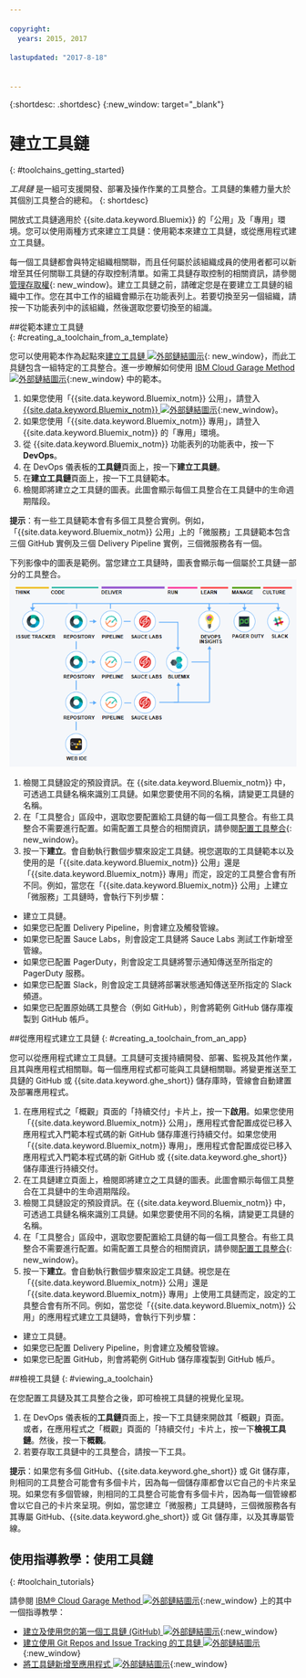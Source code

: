 ```yaml
---

copyright:
  years: 2015, 2017

lastupdated: "2017-8-18"


---
```


{:shortdesc: .shortdesc}
{:new_window: target="_blank"}

# 建立工具鏈
{: #toolchains_getting_started}

*工具鏈* 是一組可支援開發、部署及操作作業的工具整合。工具鏈的集體力量大於其個別工具整合的總和。
{: shortdesc}

開放式工具鏈適用於 {{site.data.keyword.Bluemix}} 的「公用」及「專用」環境。您可以使用兩種方式來建立工具鏈：使用範本來建立工具鏈，或從應用程式建立工具鏈。

每一個工具鏈都會與特定組織相關聯，而且任何屬於該組織成員的使用者都可以新增至其任何關聯工具鏈的存取控制清單。如需工具鏈存取控制的相關資訊，請參閱[管理存取權](/docs/services/ContinuousDelivery/toolchains_using.html#managing_access){: new_window}。建立工具鏈之前，請確定您是在要建立工具鏈的組織中工作。您在其中工作的組織會顯示在功能表列上。若要切換至另一個組織，請按一下功能表列中的該組織，然後選取您要切換至的組識。


##從範本建立工具鏈   
{: #creating_a_toolchain_from_a_template}

您可以使用範本作為起點來[建立工具鏈 ![外部鏈結圖示](../../icons/launch-glyph.svg "外部鏈結圖示")](https://console.bluemix.net/devops/create){: new_window}，而此工具鏈包含一組特定的工具整合。進一步瞭解如何使用 [IBM Cloud Garage Method ![外部鏈結圖示](../../icons/launch-glyph.svg "外部鏈結圖示")](https://www.ibm.com/devops/method/category/tools){:new_window} 中的範本。

1. 如果您使用「{{site.data.keyword.Bluemix_notm}} 公用」，請登入 [{{site.data.keyword.Bluemix_notm}} ![外部鏈結圖示](../../icons/launch-glyph.svg "外部鏈結圖示")](http://console.bluemix.net){:new_window}。
1. 如果您使用「{{site.data.keyword.Bluemix_notm}} 專用」，請登入 {{site.data.keyword.Bluemix_notm}} 的「專用」環境。
1. 從 {{site.data.keyword.Bluemix_notm}} 功能表列的功能表中，按一下 **DevOps**。
1. 在 DevOps 儀表板的**工具鏈**頁面上，按一下**建立工具鏈**。
1. 在**建立工具鏈**頁面上，按一下工具鏈範本。
1. 檢閱即將建立之工具鏈的圖表。此圖會顯示每個工具整合在工具鏈中的生命週期階段。

 **提示**：有一些工具鏈範本會有多個工具整合實例。例如，「{{site.data.keyword.Bluemix_notm}} 公用」上的「微服務」工具鏈範本包含三個 GitHub 實例及三個 Delivery Pipeline 實例，三個微服務各有一個。

 下列影像中的圖表是範例。當您建立工具鏈時，圖表會顯示每一個屬於工具鏈一部分的工具整合。![「工具鏈」圖表](images/toolchain_diagram.png)

1. 檢閱工具鏈設定的預設資訊。在 {{site.data.keyword.Bluemix_notm}} 中，可透過工具鏈名稱來識別工具鏈。如果您要使用不同的名稱，請變更工具鏈的名稱。  
1. 在「工具整合」區段中，選取您要配置給工具鏈的每一個工具整合。有些工具整合不需要進行配置。如需配置工具整合的相關資訊，請參閱[配置工具整合](/docs/services/ContinuousDelivery/toolchains_integrations.html){: new_window}。
1. 按一下**建立**。會自動執行數個步驟來設定工具鏈。視您選取的工具鏈範本以及使用的是「{{site.data.keyword.Bluemix_notm}} 公用」還是「{{site.data.keyword.Bluemix_notm}} 專用」而定，設定的工具整合會有所不同。例如，當您在「{{site.data.keyword.Bluemix_notm}} 公用」上建立「微服務」工具鏈時，會執行下列步驟：

 * 建立工具鏈。
 * 如果您已配置 Delivery Pipeline，則會建立及觸發管線。
 * 如果您已配置 Sauce Labs，則會設定工具鏈將 Sauce Labs 測試工作新增至管線。
 * 如果您已配置 PagerDuty，則會設定工具鏈將警示通知傳送至所指定的 PagerDuty 服務。
 * 如果您已配置 Slack，則會設定工具鏈將部署狀態通知傳送至所指定的 Slack 頻道。
 * 如果您已配置原始碼工具整合（例如 GitHub），則會將範例 GitHub 儲存庫複製到 GitHub 帳戶。


##從應用程式建立工具鏈
{: #creating_a_toolchain_from_an_app}

您可以從應用程式建立工具鏈。工具鏈可支援持續開發、部署、監視及其他作業，且其與應用程式相關聯。每一個應用程式都可能與工具鏈相關聯。將變更推送至工具鏈的 GitHub 或 {{site.data.keyword.ghe_short}} 儲存庫時，管線會自動建置及部署應用程式。  

1. 在應用程式之「概觀」頁面的「持續交付」卡片上，按一下**啟用**。如果您使用「{{site.data.keyword.Bluemix_notm}} 公用」，應用程式會配置成從已移入應用程式入門範本程式碼的新 GitHub 儲存庫進行持續交付。如果您使用「{{site.data.keyword.Bluemix_notm}} 專用」，應用程式會配置成從已移入應用程式入門範本程式碼的新 GitHub 或 {{site.data.keyword.ghe_short}} 儲存庫進行持續交付。
1. 在工具鏈建立頁面上，檢閱即將建立之工具鏈的圖表。此圖會顯示每個工具整合在工具鏈中的生命週期階段。
1. 檢閱工具鏈設定的預設資訊。在 {{site.data.keyword.Bluemix_notm}} 中，可透過工具鏈名稱來識別工具鏈。如果您要使用不同的名稱，請變更工具鏈的名稱。
1. 在「工具整合」區段中，選取您要配置給工具鏈的每一個工具整合。有些工具整合不需要進行配置。如需配置工具整合的相關資訊，請參閱[配置工具整合](/docs/services/ContinuousDelivery/toolchains_integrations.html){: new_window}。
1. 按一下**建立**。會自動執行數個步驟來設定工具鏈。視您是在「{{site.data.keyword.Bluemix_notm}} 公用」還是「{{site.data.keyword.Bluemix_notm}} 專用」上使用工具鏈而定，設定的工具整合會有所不同。例如，當您從「{{site.data.keyword.Bluemix_notm}} 公用」的應用程式建立工具鏈時，會執行下列步驟：

 * 建立工具鏈。
 * 如果您已配置 Delivery Pipeline，則會建立及觸發管線。
 * 如果您已配置 GitHub，則會將範例 GitHub 儲存庫複製到 GitHub 帳戶。


##檢視工具鏈
{: #viewing_a_toolchain}

在您配置工具鏈及其工具整合之後，即可檢視工具鏈的視覺化呈現。

1. 在 DevOps 儀表板的**工具鏈**頁面上，按一下工具鏈來開啟其「概觀」頁面。或者，在應用程式之「概觀」頁面的「持續交付」卡片上，按一下**檢視工具鏈**。然後，按一下**概觀**。
2. 若要存取工具鏈中的工具整合，請按一下工具。

 **提示**：如果您有多個 GitHub、{{site.data.keyword.ghe_short}} 或 Git 儲存庫，則相同的工具整合可能會有多個卡片，因為每一個儲存庫都會以它自己的卡片來呈現。如果您有多個管線，則相同的工具整合可能會有多個卡片，因為每一個管線都會以它自己的卡片來呈現。例如，當您建立「微服務」工具鏈時，三個微服務各有其專屬 GitHub、{{site.data.keyword.ghe_short}} 或 Git 儲存庫，以及其專屬管線。

## 使用指導教學：使用工具鏈
{: #toolchain_tutorials}

請參閱 [IBM&reg; Cloud Garage Method ![外部鏈結圖示](../../icons/launch-glyph.svg "外部鏈結圖示")](https://www.ibm.com/devops/method){:new_window} 上的其中一個指導教學：
  * [建立及使用您的第一個工具鏈 (GitHub) ![外部鏈結圖示](../../icons/launch-glyph.svg "外部鏈結圖示")](https://www.ibm.com/devops/method/tutorials/tutorial_toolchain_flow?task=1){:new_window}
  * [建立使用 Git Repos and Issue Tracking 的工具鏈 ![外部鏈結圖示](../../icons/launch-glyph.svg "外部鏈結圖示")](https://www.ibm.com/devops/method/tutorials/tutorial_toolchain_cfv2?task=1){:new_window}
  * [將工具鏈新增至應用程式 ![外部鏈結圖示](../../icons/launch-glyph.svg "外部鏈結圖示")](https://www.ibm.com/devops/method/tutorials/tutorial_app_to_toolchain?task=1){:new_window}
